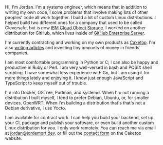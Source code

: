 Hi, I'm Jordan.
I'm a systems engineer, which means that in addition to writing my own code, I solve problems that involve making lots of other peoples' code all work together.
I build a lot of custom Linux distributions.
I helped build two different ones for a company that used to be called Cleversafe, but is now [IBM Cloud Object Storage](https://www.ibm.com/cloud/object-storage).
I worked on another distribution for GitHub, which lives inside of [GitHub Enterprise Server](https://docs.github.com/en/enterprise-server@3.5/admin/overview/about-github-enterprise-server).

I'm currently contracting and working on my own products as [Caketop](https://caketop.app).
I'm also [writing articles](portfolio) and investing tiny amounts of money in friends' companies.

I am most comfortable programming in Python or C; I can also be happy and productive in Ruby or Perl.
I am very well-versed in bash and POSIX shell scripting.
I have somewhat less experience with Go, but I am using it for more things lately and enjoying it.
I know just enough JavaScript and TypeScript to keep myself out of trouble.

I'm into Docker, OSTree, Podman, and systemd.
When I'm not running a distribution I built myself, I tend to prefer Debian, Ubuntu, or, for smaller devices, OpenWRT.
When I'm building a distribution that's that's not a Debian derivative, I use Yocto.

I am available for contract work.
I can help you build your backend, set up your CI, package and publish your software, or even build another custom Linux distribution for you.
I only work remotely.
You can reach me via email at [jordan@jordemort.dev](mailto:jordan@jordemort.dev), or fill out the [contact form](https://caketop.app/#contact) on the Caketop website.
